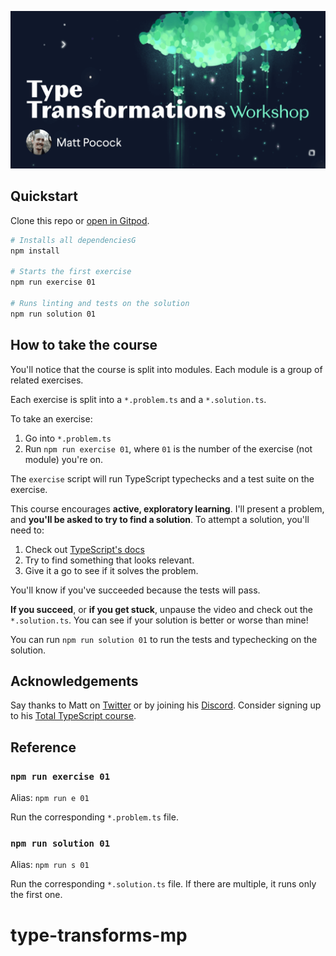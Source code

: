 <a href="https://totaltypescript.com"><img src="./og-image-new.png" /></a>

## Quickstart

Clone this repo or [open in Gitpod](https://gitpod.io/#https://github.com/total-typescript/type-transformations-tutorial).

```sh
# Installs all dependenciesG
npm install

# Starts the first exercise
npm run exercise 01

# Runs linting and tests on the solution
npm run solution 01
```

## How to take the course

You'll notice that the course is split into modules. Each module is a group of related exercises.

Each exercise is split into a `*.problem.ts` and a `*.solution.ts`.

To take an exercise:

1. Go into `*.problem.ts`
2. Run `npm run exercise 01`, where `01` is the number of the exercise (not module) you're on.

The `exercise` script will run TypeScript typechecks and a test suite on the exercise.

This course encourages **active, exploratory learning**. I'll present a problem, and **you'll be asked to try to find a solution**. To attempt a solution, you'll need to:

1. Check out [TypeScript's docs](https://www.typescriptlang.org/docs/handbook/intro.html)
2. Try to find something that looks relevant.
3. Give it a go to see if it solves the problem.

You'll know if you've succeeded because the tests will pass.

**If you succeed**, or **if you get stuck**, unpause the video and check out the `*.solution.ts`. You can see if your solution is better or worse than mine!

You can run `npm run solution 01` to run the tests and typechecking on the solution.

## Acknowledgements

Say thanks to Matt on [Twitter](https://twitter.com/mattpocockuk) or by joining his [Discord](https://discord.gg/8S5ujhfTB3). Consider signing up to his [Total TypeScript course](https://totaltypescript.com).

## Reference

### `npm run exercise 01`

Alias: `npm run e 01`

Run the corresponding `*.problem.ts` file.

### `npm run solution 01`

Alias: `npm run s 01`

Run the corresponding `*.solution.ts` file. If there are multiple, it runs only the first one.
# type-transforms-mp
